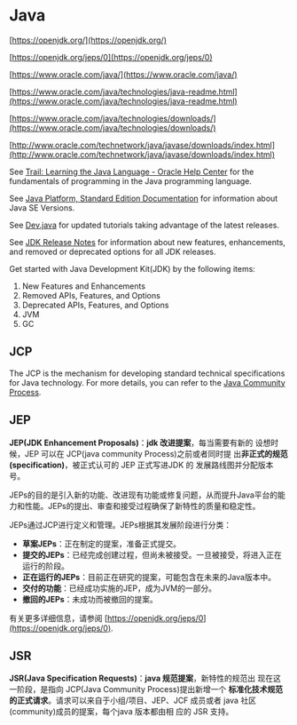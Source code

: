 # Java

[https://openjdk.org/](https://openjdk.org/)

[https://openjdk.org/jeps/0](https://openjdk.org/jeps/0)

[https://www.oracle.com/java/](https://www.oracle.com/java/)

[https://www.oracle.com/java/technologies/java-readme.html](https://www.oracle.com/java/technologies/java-readme.html)

[https://www.oracle.com/java/technologies/downloads/](https://www.oracle.com/java/technologies/downloads/)

[http://www.oracle.com/technetwork/java/javase/downloads/index.html](http://www.oracle.com/technetwork/java/javase/downloads/index.html)

See [Trail: Learning the Java Language - Oracle Help Center](https://docs.oracle.com/javase/tutorial/java/) for the fundamentals of programming in the Java programming language.

See [Java Platform, Standard Edition Documentation](https://docs.oracle.com/en/java/javase/index.html) for information about Java SE Versions.

See [Dev.java](https://dev.java/learn/) for updated tutorials taking advantage of the latest releases.

See [JDK Release Notes](https://www.oracle.com/java/technologies/javase/jdk-relnotes-index.html) for information about new features, enhancements, and removed or deprecated options for all JDK releases.

Get started with Java Development Kit(JDK) by the following items:

1. New Features and Enhancements
2. Removed APIs, Features, and Options
3. Deprecated APIs, Features, and Options
4. JVM
5. GC

## JCP

The JCP is the mechanism for developing standard technical specifications for Java technology. For more details, you can refer to the [Java Community Process](https://www.jcp.org/en/home/index).

## JEP

**JEP(JDK Enhancement Proposals)**：**jdk 改进提案**，每当需要有新的
设想时候，JEP 可以在 JCP(java community Process)之前或者同时提
出**非正式的规范(specification)**，被正式认可的 JEP 正式写进JDK 的
发展路线图并分配版本号。

JEPs的目的是引入新的功能、改进现有功能或修复问题，从而提升Java平台的能力和性能。JEPs的提出、审查和接受过程确保了新特性的质量和稳定性‌。

JEPs通过JCP进行定义和管理。JEPs根据其发展阶段进行分类：

- ‌**草案JEPs**‌：正在制定的提案，准备正式提交。
- **提交的JEPs**‌：已经完成创建过程，但尚未被接受。一旦被接受，将进入正在运行的阶段。
- **正在运行的JEPs**‌：目前正在研究的提案，可能包含在未来的Java版本中。
- ‌**交付的功能**‌：已经成功实施的JEP，成为JVM的一部分。
- ‌**撤回的JEPs**‌：未成功而被撤回的提案‌。

有关更多详细信息，请参阅 [https://openjdk.org/jeps/0](https://openjdk.org/jeps/0).

## JSR

**JSR(Java Specification Requests)**：**java 规范提案**，新特性的规范出
现在这一阶段，是指向 JCP(Java Community Process)提出新增一个
**标准化技术规范的正式请求**。请求可以来自于小组/项目、JEP、JCF
成员或者 java 社区(community)成员的提案，每个java 版本都由相
应的 JSR 支持。
